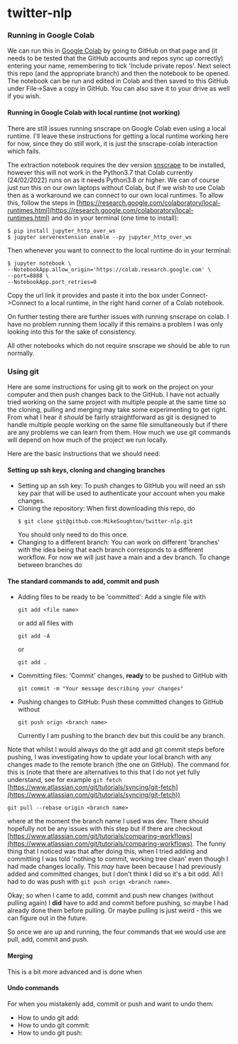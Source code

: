 # twitter-nlp

### Running in Google Colab

We can run this in [Google Colab](https://colab.research.google.com/) by going to GitHub on that page and (it needs to be tested that the GitHub accounts and repos sync up correctly) entering your name, remembering to tick 'Include private repos'. Next select this repo (and the appropriate branch) and then the notebook to be opened. The notebook can be run and edited in Colab and then saved to this GitHub under File->Save a copy in GitHub. You can also save it to your drive as well if you wish.

#### Running in Google Colab with local runtime (not working)

There are still issues running snscrape on Google Colab even using a local runtime. I'll leave these instructions for getting a local runtime working here for now, since they do still work, it is just the snscrape-colab interaction which fails.

The extraction notebook requires the dev version [snscrape](https://github.com/JustAnotherArchivist/snscrape) to be installed, however this will not work in the Python3.7 that Colab currently (24/02/2022) runs on as it needs Python3.8 or higher. We can of course just run this on our own laptops without Colab, but if we wish to use Colab then as a workaround we can connect to our own local runtimes. To allow this, follow the steps in [https://research.google.com/colaboratory/local-runtimes.html](https://research.google.com/colaboratory/local-runtimes.html) and do in your terminal (one time to install):
  ```
  $ pip install jupyter_http_over_ws
  $ jupyter serverextension enable --py jupyter_http_over_ws
  ```
Then whenever you want to connect to the local runtime do in your terminal:
  ```
  $ jupyter notebook \
  --NotebookApp.allow_origin='https://colab.research.google.com' \
  --port=8888 \
  --NotebookApp.port_retries=0
  ```
Copy the url link it provides and paste it into the box under Connect->Connect to a local runtime, in the right hand corner of a Colab notebook.

On further testing there are further issues with running snscrape on colab. I have no problem running them locally if this remains a problem I was only looking into this for the sake of consistency.

All other notebooks which do not require snscrape we should be able to run normally.

### Using git

Here are some instructions for using git to work on the project on your computer and then push changes back to the GitHub. I have not actually tried working on the same project with multiple people at the same time so the cloning, pulling and merging may take some experimenting to get right. From what I hear it *should* be fairly straightforward as git is designed to handle multiple people working on the same file simultaneously but if there are any problems we can learn from them. How much we use git commands will depend on how much of the project we run locally.

Here are the basic instructions that we should need:

#### Setting up ssh keys, cloning and changing branches

- Setting up an ssh key: To push changes to GitHub you will need an ssh key pair that will be used to authenticate your account when you make changes.
- Cloning the repository: When first downloading this repo, do
  ```
  $ git clone git@github.com:MikeSoughton/twitter-nlp.git
  ```
  You should only need to do this once.
- Changing to a different branch: You can work on different 'branches' with the idea being  that each branch corresponds to a different workflow. For now we will just have a main and a dev branch. To change between branches do 

#### The standard commands to add, commit and push

- Adding files to be ready to be 'committed': Add a single file with
  ```
  git add <file name>
  ```
  or add all files with
  ```
  git add -A
  ```
  or
  ```
  git add .
  ```
- Committing files: 'Commit' changes, **ready** to be pushed to GitHub with
  ```
  git commit -m "Your message describing your changes"
  ```
- Pushing changes to GitHub: Push these committed changes to GitHub without
  ```
  git push orign <branch name>
  ```
  Currently I am pushing to the branch dev but this could be any branch.

Note that whilst I would always do the git add and git commit steps before pushing, I was investigating how to update your local branch with any changes made to the remote branch (the one on GitHub). The command for this is (note that there are alternatives to this that I do not yet fully understand, see for example `git fetch` [https://www.atlassian.com/git/tutorials/syncing/git-fetch](https://www.atlassian.com/git/tutorials/syncing/git-fetch))
```
git pull --rebase origin <branch name>
```
where at the moment the branch name I used was dev. There should hopefully not be any issues with this step but if there are checkout [https://www.atlassian.com/git/tutorials/comparing-workflows](https://www.atlassian.com/git/tutorials/comparing-workflows). The funny thing that I noticed was that after doing this, when I tried adding and committing I was told 'nothing to commit, working tree clean' even though I had made changes locally. This *may* have been because I had previously added and committed changes, but I don't think I did so it's a bit odd. All I had to do was push with `git push orign <branch name>`.

Okay; so when I came to add, commit and push new changes (without pulling again) I **did** have to add and commit before pushing, so maybe I had already done them before pulling. Or maybe pulling is just weird - this we can figure out in the future.

So once we are up and running, the four commands that we would use are pull, add, commit and push.

#### Merging
This is a bit more advanced and is done when

#### Undo commands

For when you mistakenly add, commit or push and want to undo them:
- How to undo git add:
- How to undo git commit:
- How to undo git push:
